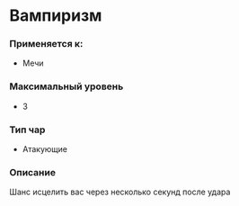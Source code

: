 # Вампиризм

### Применяется к:

* Мечи

### Максимальный уровень&#x20;

* 3

### Тип чар

* Атакующие

### Описание

Шанс исцелить вас через несколько секунд после удара&#x20;
